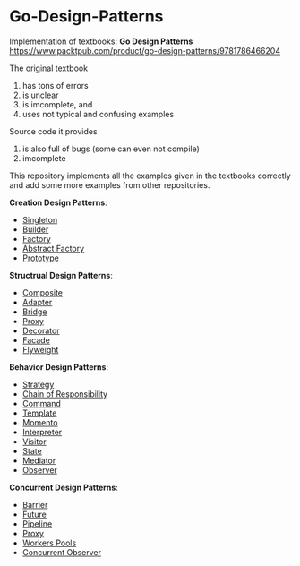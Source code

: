 # Go-Design-Patterns

Implementation of textbooks: **Go Design Patterns** <br>
https://www.packtpub.com/product/go-design-patterns/9781786466204 <br>  

The original textbook
  1. has tons of errors <br>
  2. is unclear
  3. is imcomplete, and <br>
  4. uses not typical and confusing examples <br>
 
Source code it provides <br>
  1. is also full of bugs (some can even not compile)
  2. imcomplete <br>

This repository implements all the examples given in the textbooks correctly and add some more examples from other repositories.<br>

**Creation Design Patterns**:<br>

  - [Singleton](https://github.com/cheimu/Go-Design-Patterns/tree/main/creational/Singleton) <br>
  - [Builder](https://github.com/cheimu/Go-Design-Patterns/tree/main/creational/Builder)<br>
  - [Factory](https://github.com/cheimu/Go-Design-Patterns/tree/main/creational/Factory)<br>
  - [Abstract Factory](https://github.com/cheimu/Go-Design-Patterns/tree/main/creational/Abstract_Factory)<br>
  - [Prototype](https://github.com/cheimu/Go-Design-Patterns/tree/main/creational/prototype)<br>
  
 **Structrual Design Patterns**:<br>

  - [Composite](https://github.com/cheimu/Go-Design-Patterns/tree/main/structural/composite) <br>
  - [Adapter](https://github.com/cheimu/Go-Design-Patterns/tree/main/structural/adapter)<br>
  - [Bridge](https://github.com/cheimu/Go-Design-Patterns/tree/main/structural/bridge)<br>
  - [Proxy](https://github.com/cheimu/Go-Design-Patterns/tree/main/structural/proxy)<br>
  - [Decorator](https://github.com/cheimu/Go-Design-Patterns/tree/main/structural/decorator)<br>
  - [Facade](https://github.com/cheimu/Go-Design-Patterns/tree/main/structural/facade)<br>
  - [Flyweight](https://github.com/cheimu/Go-Design-Patterns/tree/main/structural/flyweight)<br>

   **Behavior Design Patterns**:<br>
  - [Strategy](https://github.com/cheimu/Go-Design-Patterns/tree/main/behavior/strategy)<br>
  - [Chain of Responsibility](https://github.com/cheimu/Go-Design-Patterns/tree/main/behavior/chain_of_responsibility)<br>
  - [Command](https://github.com/cheimu/Go-Design-Patterns/tree/main/behavior/command)<br>
  - [Template](https://github.com/cheimu/Go-Design-Patterns/tree/main/behavior/template)<br>
  - [Momento](https://github.com/cheimu/Go-Design-Patterns/tree/main/behavior/memento)<br>
  - [Interpreter](https://github.com/cheimu/Go-Design-Patterns/tree/main/behavior/interpreter)<br>
  - [Visitor](https://github.com/cheimu/Go-Design-Patterns/tree/main/behavior/visitor)<br>
  - [State](https://github.com/cheimu/Go-Design-Patterns/tree/main/behavior/state)<br>
  - [Mediator](https://github.com/cheimu/Go-Design-Patterns/tree/main/behavior/mediator)<br>
  - [Observer](https://github.com/cheimu/Go-Design-Patterns/tree/main/behavior/observer)<br>

**Concurrent Design Patterns**:<br>

  - [Barrier](https://github.com/cheimu/Go-Design-Patterns/tree/main/concurrent/barrier) <br>
  - [Future](https://github.com/cheimu/Go-Design-Patterns/tree/main/concurrent/future)<br>
  - [Pipeline](https://github.com/cheimu/Go-Design-Patterns/tree/main/concurrent/pipeline)<br>
  - [Proxy](https://github.com/cheimu/Go-Design-Patterns/tree/main/creational/Abstract_Factory)<br>
  - [Workers Pools](https://github.com/cheimu/Go-Design-Patterns/tree/main/concurrent/workers_pool)<br>
  - [Concurrent Observer](https://github.com/cheimu/Go-Design-Patterns/tree/main/concurrent/concurrent_observer)<br>
